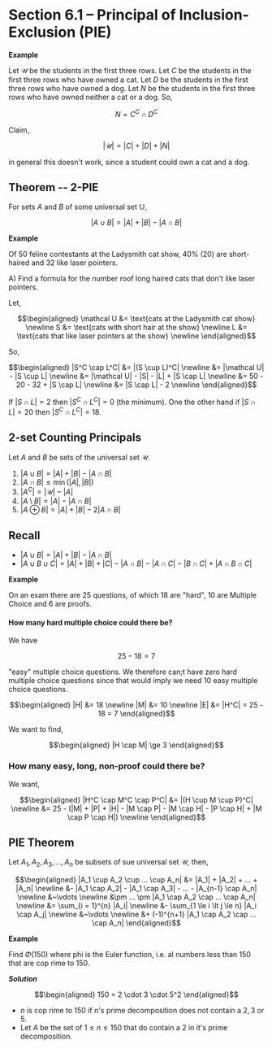 
# Section 6.1 &ndash; Principal of Inclusion-Exclusion (PIE)

**Example**

Let $\mathcal U$ be the students in the first three rows. Let $C$ be the students in the first three rows who have owned a cat. Let $D$ be the students in the first three rows who have owned a dog. Let $N$ be the students in the first three rows who have owned neither a cat or a dog. So,

$$
    N = C^C \cap D^C
$$

Claim,

$$
    |\mathcal U| = |C| + |D| + |N|
$$

in general this doesn't work, since a student could own a cat and a dog.

## Theorem -- 2-PIE

For sets $A$ and $B$ of some universal set $\mathbb U$,

$$
    |A \cup B| = |A| + |B| - |A \cap B|
$$

**Example**

Of $50$ feline contestants at the Ladysmith cat show, $40\%$ ($20$) are short-haired and $32$ like laser pointers.

A) Find a formula for the number roof long haired cats that don't like laser pointers.

Let,

$$\begin{aligned}
    \mathcal U &= \text{cats at the Ladysmith cat show} \newline
    S &= \text{cats with short hair at the show} \newline
    L &= \text{cats that like laser pointers at the show} \newline
\end{aligned}$$

So,

$$\begin{aligned}
    |S^C \cap L^C| &= |(S \cup L)^C| \newline
    &= |\mathcal U| - |S \cup L| \newline
    &= |\mathcal U| - |S| - |L| + |S \cap L| \newline
    &= 50 - 20 - 32 + |S \cap L| \newline
    &= |S \cap L| - 2 \newline
\end{aligned}$$

If $\left|S \cap L\right| = 2$ then $\left|S^C \cap L^C\right| = 0$ (the minimum). One the other hand if $|S \cap L| = 20$ then $\left|S^C \cap L^C\right| = 18$.

## 2-set Counting Principals

Let $A$ and $B$ be sets of the universal set $\mathcal U$.

1. $\left| A \cup B \right| = \left| A \right| + \left| B \right| - \left| A \cap B \right|$
2. $\left| A \cap B \right| \le \min(\left| A \right|,\left| B \right|)$
3. $\left| A^C \right| = \left| \mathcal U \right| - \left| A \right|$
4. $\left| A \setminus B \right| =  \left| A \right| - \left| A \cap B \right|$
5. $\left| A \oplus B \right| = \left| A \right| + \left| B \right| - 2\left| A \cap B \right|$


## Recall

* $|A \cup B| = |A| + |B| - |A \cap B|$
* $|A \cup B \cup C| = |A|+|B|+|C|-|A \cap B|-|A \cap C| - |B \cap C| + |A \cap B \cap C|$

**Example**

On an exam there are 25 questions, of which 18 are "hard", 10 are Multiple Choice and 6 are proofs.

#### How many hard multiple choice could there be?

We have

$$
    25 - 18 = 7
$$

"easy" multiple choice questions. We therefore can;t have zero hard multiple choice questions since that would imply we need 10 easy multiple choice questions.

$$\begin{aligned}
    |H| &= 18 \newline
    |M| &= 10 \newline
    |E| &= |H^C| = 25 - 18 = 7
\end{aligned}$$

We want to find,

$$\begin{aligned}
    |H \cap M| \ge 3
\end{aligned}$$

### How many easy, long, non-proof could there be?

We want,

$$\begin{aligned}
    |H^C \cap M^C \cap P^C| &= |(H \cup M \cup P)^C| \newline
    &= 25 - (|M| + |P| + |H| - |M \cap P| - |M \cap H| - |P \cap H| + |M \cap P \cap H|) \newline
\end{aligned}$$

## PIE Theorem

Let $A_1,A_2,A_3,…,A_n$ be subsets of sue universal set $\mathcal U$, then,

$$\begin{aligned}
    |A_1 \cup A_2 \cup … \cup A_n| &= |A_1| + |A_2| + … + |A_n| \newline
    &- |A_1 \cap A_2| - |A_1 \cap A_3| - … - |A_{n-1} \cap A_n| \newline
    &~\vdots \newline
    &\pm … \pm |A_1 \cap A_2 \cap … \cap A_n| \newline
    &= \sum_{i = 1}^{n} |A_i| \newline
    &- \sum_{1 \le i \lt j \le n} |A_i \cap A_j| \newline
    &~\vdots \newline
    &+ (-1)^{n+1} |A_1 \cap A_2 \cap … \cap A_n|
\end{aligned}$$

**Example**

Find $\Phi(150)$ where phi is the Euler function, i.e. al numbers less than $150$ that are cop rime to $150$.

**_Solution_**

$$\begin{aligned}
    150 = 2 \cdot 3 \cdot 5^2
\end{aligned}$$

* $n$ is cop rime to $150$ if $n$'s prime decomposition does not contain a $2,3$ or $5$.
* Let $A$ be the set of $1 \le n \le 150$ that do contain a $2$ in it's prime decomposition.
